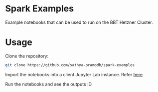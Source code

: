 # Spark Examples
Example notebooks that can be used to run on the BBT Hetzner Cluster.

# Usage
Clone the repository:
```bash
git clone https://github.com/sathya-pramodh/spark-examples
```

Import the notebooks into a client Jupyter Lab instance. Refer [here](https://github.com/GR-Menon/Spark-Bazaar)

Run the notebooks and see the outputs :D
